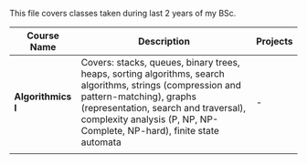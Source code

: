 This file covers classes taken during last 2 years of my BSc.


| Course Name    | Description                                                                                                                                                                                                                                              | Projects |
|----------------|----------------------------------------------------------------------------------------------------------------------------------------------------------------------------------------------------------------------------------------------------------|----------|
| **Algorithmics I** | Covers: stacks, queues, binary trees, heaps, sorting algorithms, search algorithms, strings (compression and pattern-matching), graphs (representation, search and traversal), complexity analysis (P, NP, NP-Complete, NP-hard), finite state automata  | -        |
|                |                                                                                                                                                                                                                                                          |          |
